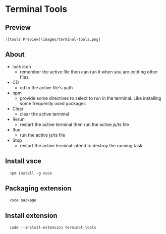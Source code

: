 # Terminal Tools
## Preview
	![tools Preview](images/terminal-tools.png)
## About
- lock icon
	+ remember the active file then can run it when you are editting other files;
- CD
	+ cd to the active file's path
- npm
	+ provide some directives to select to run in the terminal. Like installing some frequently used packages
- Clear
	+ clear the active terminal
- Rerun
	+ restart the active terminal then run the active js/ts file
- Run
	+ run the active js/ts file
- Stop
	+ restart the active terminal intend to destroy the running task

## Install vsce
      npm install -g vsce
## Packaging extension
      vsce package
## Install extension
      code --install-extension terminal-tools
